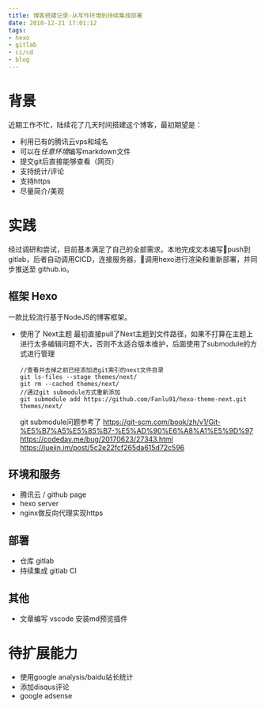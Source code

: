 ```yaml
---
title: 博客搭建记录-从写作环境到持续集成部署
date: 2018-12-21 17:01:12
tags:
- hexo
- gitlab
- ci/cd
- blog
---
```


# 背景
近期工作不忙，陆续花了几天时间搭建这个博客，最初期望是：
- 利用已有的腾讯云vps和域名
- 可以在*任意环境*编写markdown文件
- 提交git后直接能够查看（网页）
- 支持统计/评论
- 支持https
- 尽量简介/美观

# 实践
经过调研和尝试，目前基本满足了自己的全部需求。本地完成文本编写push到gitlab，后者自动调用CICD，连接服务器，调用hexo进行渲染和重新部署，并同步推送至 github.io。

## 框架 Hexo
一款比较流行基于NodeJS的博客框架。
- 使用了 Next主题
最初直接pull了Next主题到文件路径，如果不打算在主题上进行太多编辑问题不大，否则不太适合版本维护，后面使用了submodule的方式进行管理
  ```
  //查看并去掉之前已经添加进git索引的next文件目录
  git ls-files --stage themes/next/
  git rm --cached themes/next/
  //通过git submodule方式重新添加
  git submodule add https://github.com/Fanlu91/hexo-theme-next.git themes/next/
  ```
  git submodule问题参考了 
  https://git-scm.com/book/zh/v1/Git-%E5%B7%A5%E5%85%B7-%E5%AD%90%E6%A8%A1%E5%9D%97
  https://codeday.me/bug/20170623/27343.html
  https://juejin.im/post/5c2e22fcf265da615d72c596
## 环境和服务
  - 腾讯云 / github page
  - hexo server
  - nginx做反向代理实现https
## 部署
- 仓库 gitlab
- 持续集成 gitlab CI
## 其他
- 文章编写 vscode 安装md预览插件

# 待扩展能力
- 使用google analysis/baidu站长统计
- 添加disqus评论
- google adsense
  


